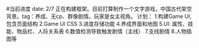 #当前进度 date: 2/7
正在构建框架。目前打算制作一个文字游戏，中国古代架空背景。tag：养成、无cp、群像剧情。玩家是女主视角。
计划：
1.构建Game UI, 包含页面结构
2.Game UI CSS
3.进度存储功能
4.养成界面和地图
5.UI: 属性、技能、物品栏、人际关系表
6.数值检测导致触发剧情（主线）
7.支线剧情
8.人物插图等
